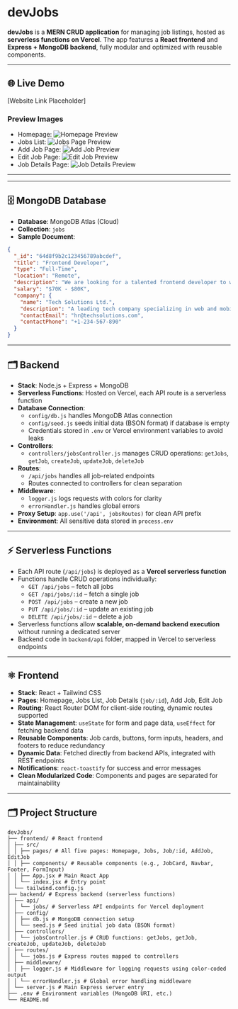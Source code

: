 # devJobs

**devJobs** is a **MERN CRUD application** for managing job listings, hosted as **serverless functions on Vercel**. The app features a **React frontend** and **Express + MongoDB backend**, fully modular and optimized with reusable components.

---

## 🌐 Live Demo
[Website Link Placeholder]

### Preview Images
- Homepage: ![Homepage Preview](./preview-homepage.png)  
- Jobs List: ![Jobs Page Preview](./preview-jobs.png)  
- Add Job Page: ![Add Job Preview](./preview-add-job.png)  
- Edit Job Page: ![Edit Job Preview](./preview-edit-job.png)  
- Job Details Page: ![Job Details Preview](./preview-job-details.png)

---

---

## 🗄 MongoDB Database

- **Database**: MongoDB Atlas (Cloud)  
- **Collection**: `jobs`  
- **Sample Document**:

```json
{
  "_id": "64d8f9b2c123456789abcdef",
  "title": "Frontend Developer",
  "type": "Full-Time",
  "location": "Remote",
  "description": "We are looking for a talented frontend developer to work with React and Tailwind CSS.",
  "salary": "$70K - $80K",
  "company": {
    "name": "Tech Solutions Ltd.",
    "description": "A leading tech company specializing in web and mobile applications.",
    "contactEmail": "hr@techsolutions.com",
    "contactPhone": "+1-234-567-890"
  }
}

```

---

## 🗂 Backend

- **Stack**: Node.js + Express + MongoDB  
- **Serverless Functions**: Hosted on Vercel, each API route is a serverless function  
- **Database Connection**:
  - `config/db.js` handles MongoDB Atlas connection  
  - `config/seed.js` seeds initial data (BSON format) if database is empty  
  - Credentials stored in `.env` or Vercel environment variables to avoid leaks  
- **Controllers**:
  - `controllers/jobsController.js` manages CRUD operations: `getJobs`, `getJob`, `createJob`, `updateJob`, `deleteJob`  
- **Routes**:
  - `/api/jobs` handles all job-related endpoints  
  - Routes connected to controllers for clean separation  
- **Middleware**:
  - `logger.js` logs requests with colors for clarity  
  - `errorHandler.js` handles global errors  
- **Proxy Setup**: `app.use('/api', jobsRoutes)` for clean API prefix  
- **Environment**: All sensitive data stored in `process.env`

---

## ⚡ Serverless Functions

- Each API route (`/api/jobs`) is deployed as a **Vercel serverless function**  
- Functions handle CRUD operations individually:
  - `GET /api/jobs` – fetch all jobs  
  - `GET /api/jobs/:id` – fetch a single job  
  - `POST /api/jobs` – create a new job  
  - `PUT /api/jobs/:id` – update an existing job  
  - `DELETE /api/jobs/:id` – delete a job  
- Serverless functions allow **scalable, on-demand backend execution** without running a dedicated server  
- Backend code in `backend/api` folder, mapped in Vercel to serverless endpoints  

---

## ⚛️ Frontend

- **Stack**: React + Tailwind CSS  
- **Pages**: Homepage, Jobs List, Job Details (`job/:id`), Add Job, Edit Job  
- **Routing**: React Router DOM for client-side routing, dynamic routes supported  
- **State Management**: `useState` for form and page data, `useEffect` for fetching backend data  
- **Reusable Components**: Job cards, buttons, form inputs, headers, and footers to reduce redundancy  
- **Dynamic Data**: Fetched directly from backend APIs, integrated with REST endpoints  
- **Notifications**: `react-toastify` for success and error messages  
- **Clean Modularized Code**: Components and pages are separated for maintainability  

---


## 🗂 Project Structure

```
devJobs/
├── frontend/ # React frontend
│ ├── src/
│ │ ├── pages/ # All five pages: Homepage, Jobs, Job/:id, AddJob, EditJob
│ │ ├── components/ # Reusable components (e.g., JobCard, Navbar, Footer, FormInput)
│ │ ├── App.jsx # Main React App
│ │ └── index.jsx # Entry point
│ └── tailwind.config.js
├── backend/ # Express backend (serverless functions)
│ ├── api/
│ │ └── jobs/ # Serverless API endpoints for Vercel deployment
│ ├── config/
│ │ ├── db.js # MongoDB connection setup
│ │ └── seed.js # Seed initial job data (BSON format)
│ ├── controllers/
│ │ └── jobsController.js # CRUD functions: getJobs, getJob, createJob, updateJob, deleteJob
│ ├── routes/
│ │ └── jobs.js # Express routes mapped to controllers
│ ├── middleware/
│ │ ├── logger.js # Middleware for logging requests using color-coded output
│ │ └── errorHandler.js # Global error handling middleware
│ └── server.js # Main Express server entry
├── .env # Environment variables (MongoDB URI, etc.)
└── README.md

```
